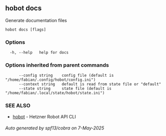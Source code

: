## hobot docs

Generate documentation files

```
hobot docs [flags]
```

### Options

```
  -h, --help   help for docs
```

### Options inherited from parent commands

```
      --config string    config file (default is "/home/fabian/.config/hobot/config.ini")
      --context string   default is read from state file or "default"
      --state string     state file (default is "/home/fabian/.local/state/hobot/state.ini")
```

### SEE ALSO

* [hobot](hobot.md)	 - Hetzner Robot API CLI

###### Auto generated by spf13/cobra on 7-May-2025
